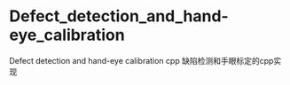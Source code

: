 # Defect_detection_and_hand-eye_calibration
Defect detection and hand-eye calibration cpp 缺陷检测和手眼标定的cpp实现
